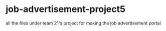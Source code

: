 # job-advertisement-project5
all the files under team 21's project for making the job advertisement portal
